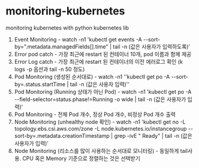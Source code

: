# monitoring-kubernetes
monitoring kubernetes with python kubernetes lib

1. Event Monitoring - watch -n1 'kubectl get events -A --sort-by=".metadata.managedFields[].time" | tail -n (값은 사용자가 입력하도록)' 
2. Error pod catch - 가장 최근에 restart 된 컨테이너 10개, pod 이름과 함께 제공
3. Error Log catch - 가장 최근에 restart 된 컨테이너의 이전 에러로그 확인 (k logs -p 옵션과 tail -n 50 정도)
4. Pod Monitoring (생성된 순서대로) - watch -n1 ''kubectl get po -A --sort-by=.status.startTime | tail -n (값은 사용자 입력)''
5. Pod Monitoring (Running 상태가 아닌 Pod) - watch -n1 'kubectl get po -A --field-selector=status.phase!=Running -o wide | tail -n (값은 사용자가 입력)'
6. Pod Monitoring - 전체 Pod 개수, 정상 Pod 개수, 비정상 Pod 개수 출력
7. Node Monitoring (unhealthy node 확인) - watch -n1 'kubectl get no -L topology.ebs.csi.aws.com/zone -L node.kubernetes.io/instancegroup --sort-by=.metadata.creationTimestamp | grep -ivE " Ready" | tail -n (값은 사용자가 입력)'
8. Node Monitoring (리소스를 많이 사용하는 순서대로 모니터링) - 동일하게 tail사용. CPU 혹은 Memory 기준으로 정렬하는 것은 선택받기

